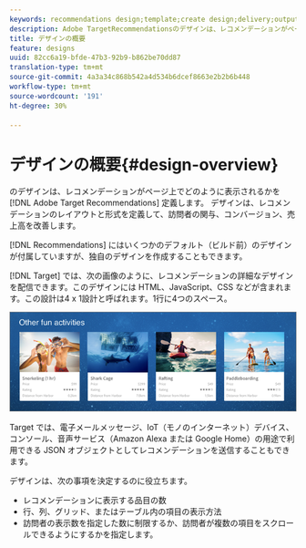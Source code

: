 ```yaml
---
keywords: recommendations design;template;create design;delivery;output
description: Adobe TargetRecommendationsのデザインは、レコメンデーションがページ上でどのように表示されるかを定義します。 デザインは、レコメンデーションのレイアウトと形式を定義して、訪問者の関与、コンバージョン、売上高を改善します。
title: デザインの概要
feature: designs
uuid: 82cc6a19-bfde-47b3-92b9-b862be70dd87
translation-type: tm+mt
source-git-commit: 4a3a34c868b542a4d534b6dcef8663e2b2b6b448
workflow-type: tm+mt
source-wordcount: '191'
ht-degree: 30%

---
```



# デザインの概要{#design-overview}

のデザインは、レコメンデーションがページ上でどのように表示されるかを [!DNL Adobe Target Recommendations] 定義します。 デザインは、レコメンデーションのレイアウトと形式を定義して、訪問者の関与、コンバージョン、売上高を改善します。

[!DNL Recommendations] にはいくつかのデフォルト（ビルド前）のデザインが付属していますが、独自のデザインを作成することもできます。

[!DNL Target] では、次の画像のように、レコメンデーションの詳細なデザインを配信できます。このデザインには HTML、JavaScript、CSS などが含まれます。この設計は4 x 1設計と呼ばれます。1行に4つのスペース。

![](assets/velocity_example.png)

Target では、電子メールメッセージ、IoT（モノのインターネット）デバイス、コンソール、音声サービス（Amazon Alexa または Google Home）の用途で利用できる JSON オブジェクトとしてレコメンデーションを送信することもできます。

デザインは、次の事項を決定するのに役立ちます。

* レコメンデーションに表示する品目の数
* 行、列、グリッド、またはテーブル内の項目の表示方法
* 訪問者の表示数を指定した数に制限するか、訪問者が複数の項目をスクロールできるようにするかを指定します。

